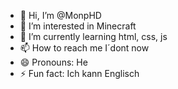 - 👋 Hi, I’m @MonpHD
- 👀 I’m interested in Minecraft
- 🌱 I’m currently learning html, css, js
- 📫 How to reach me I´dont now
- 😄 Pronouns: He
- ⚡ Fun fact: Ich kann Englisch

